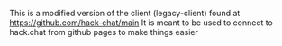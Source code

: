This is a modified version of the client (legacy-client) found at https://github.com/hack-chat/main
It is meant to be used to connect to hack.chat from github pages to make things easier